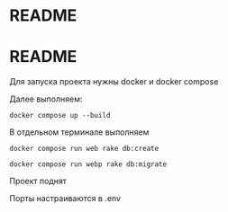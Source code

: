 # README

# README

Для запуска проекта нужны docker и docker compose

Далее выполняем:

`
docker compose up --build
`

В отдельном терминале выполняем

```
docker compose run web rake db:create

docker compose run webp rake db:migrate
```

Проект поднят

Порты настраиваются в .env
